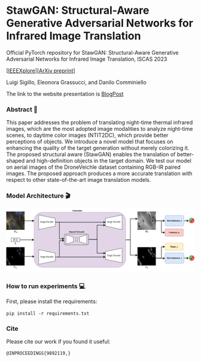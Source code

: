 # StawGAN: Structural-Aware Generative Adversarial Networks for Infrared Image Translation
Official PyTorch repository for StawGAN: Structural-Aware Generative Adversarial Networks for Infrared Image Translation, ISCAS 2023

[[IEEEXplore]()][[ArXiv preprint](https://arxiv.org/abs/2305.10882)]

Luigi Sigillo, Eleonora Grassucci, and Danilo Comminiello

The link to the website presentation is [BlogPost](https://ispamm.github.io/StawGAN-page/)

### Abstract :bookmark_tabs:

This paper addresses the problem of translating night-time thermal infrared images, which are the most adopted image modalities to analyze night-time scenes, to daytime color images (NTIT2DC), which provide better perceptions of objects.
We introduce a novel model that focuses on enhancing the quality of the target generation without merely colorizing it. The proposed structural aware (StawGAN) enables the translation of better-shaped and high-definition objects in the target domain.
We test our model on aerial images of the DroneVeichle dataset containing RGB-IR paired images.
The proposed approach produces a more accurate translation with respect to other state-of-the-art image translation models.

### Model Architecture :clapper:
![Architecture](StawGAN_arch.png)

### How to run experiments :computer:

First, please install the requirements:

```pip install -r requirements.txt```



### Cite

Please cite our work if you found it useful:

```
@INPROCEEDINGS{9892119,}
```


